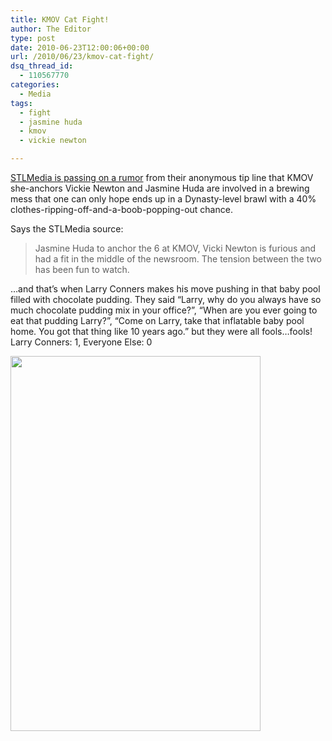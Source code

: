 ```yaml
---
title: KMOV Cat Fight!
author: The Editor
type: post
date: 2010-06-23T12:00:06+00:00
url: /2010/06/23/kmov-cat-fight/
dsq_thread_id:
  - 110567770
categories:
  - Media
tags:
  - fight
  - jasmine huda
  - kmov
  - vickie newton

---
```

<a href="http://stlmediastuff.blogspot.com/2010/06/contratemps-at-kmov4.html" target="_blank">STLMedia is passing on a rumor</a> from their anonymous tip line that KMOV she-anchors Vickie Newton and Jasmine Huda are involved in a brewing mess that one can only hope ends up in a Dynasty-level brawl with a 40% clothes-ripping-off-and-a-boob-popping-out chance.

Says the STLMedia source:

> Jasmine Huda to anchor the 6 at KMOV, Vicki Newton is furious and had a fit in the middle of the newsroom. The tension between the two has been fun to watch.

&#8230;and that&#8217;s when Larry Conners makes his move pushing in that baby pool filled with chocolate pudding. They said &#8220;Larry, why do you always have so much chocolate pudding mix in your office?&#8221;, &#8220;When are you ever going to eat that pudding Larry?&#8221;, &#8220;Come on Larry, take that inflatable baby pool home. You got that thing like 10 years ago.&#8221; but they were all fools&#8230;fools! Larry Conners: 1, Everyone Else: 0

<a rel="attachment wp-att-5107" href="http://punchingkitty.com/2010/06/23/kmov-cat-fight/newton_vs_huda/"><img class="aligncenter size-full wp-image-5107" title="newton_vs_huda" src="http://media.punchingkitty.com/wordpress/2010/06/newton_vs_huda.jpg" alt="" width="400" height="600" /></a>